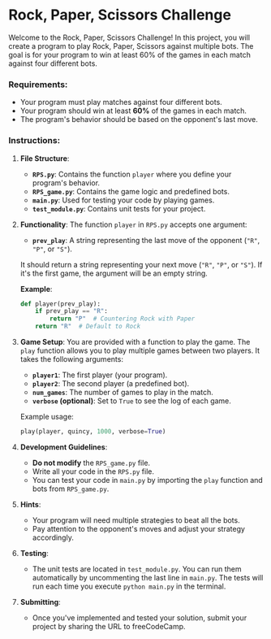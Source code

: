 # Rock, Paper, Scissors Challenge

Welcome to the Rock, Paper, Scissors Challenge! In this project, you will create a program to play Rock, Paper, Scissors against multiple bots. The goal is for your program to win at least 60% of the games in each match against four different bots. 

### Requirements:
- Your program must play matches against four different bots.
- Your program should win at least **60%** of the games in each match.
- The program's behavior should be based on the opponent's last move.

### Instructions:
1. **File Structure**:
   - **`RPS.py`**: Contains the function `player` where you define your program's behavior. 
   - **`RPS_game.py`**: Contains the game logic and predefined bots.
   - **`main.py`**: Used for testing your code by playing games.
   - **`test_module.py`**: Contains unit tests for your project.

2. **Functionality**:
   The function `player` in `RPS.py` accepts one argument:
   - **`prev_play`**: A string representing the last move of the opponent (`"R"`, `"P"`, or `"S"`).
   
   It should return a string representing your next move (`"R"`, `"P"`, or `"S"`). If it's the first game, the argument will be an empty string.

   **Example**: 
   ```python
   def player(prev_play):
       if prev_play == "R":
           return "P"  # Countering Rock with Paper
       return "R"  # Default to Rock
   ```

3. **Game Setup**:
   You are provided with a function to play the game. The `play` function allows you to play multiple games between two players. It takes the following arguments:
   - **`player1`**: The first player (your program).
   - **`player2`**: The second player (a predefined bot).
   - **`num_games`**: The number of games to play in the match.
   - **`verbose` (optional)**: Set to `True` to see the log of each game.

   Example usage:
   ```python
   play(player, quincy, 1000, verbose=True)
   ```

4. **Development Guidelines**:
   - **Do not modify** the `RPS_game.py` file.
   - Write all your code in the `RPS.py` file.
   - You can test your code in `main.py` by importing the `play` function and bots from `RPS_game.py`.

5. **Hints**:
   - Your program will need multiple strategies to beat all the bots.
   - Pay attention to the opponent's moves and adjust your strategy accordingly. 

6. **Testing**:
   - The unit tests are located in `test_module.py`. You can run them automatically by uncommenting the last line in `main.py`. The tests will run each time you execute `python main.py` in the terminal.

7. **Submitting**:
   - Once you've implemented and tested your solution, submit your project by sharing the URL to freeCodeCamp.


